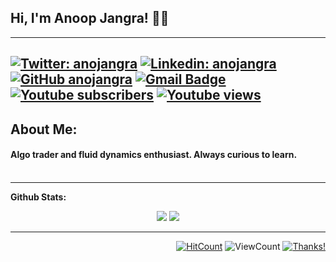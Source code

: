 ## Hi, I'm Anoop Jangra! 👋🤓
---

[![Twitter: anojangra](https://img.shields.io/twitter/follow/anojangra?style=social)](https://twitter.com/anojangra)
[![Linkedin: anojangra](https://img.shields.io/badge/-anoopjangra-blue?style=flat-square&logo=Linkedin&logoColor=white&link=https://www.linkedin.com/in/anoopjangra/)](https://www.linkedin.com/in/anoopjangra/)
[![GitHub anojangra](https://img.shields.io/github/followers/anojangra?label=follow&style=social)](https://github.com/anojangra)
[![Gmail Badge](https://img.shields.io/badge/-anoopjangra-c14438?style=flat-square&logo=Gmail&logoColor=white&link=mailto:anoopjangra@gmail.com)](mailto:anoopjangra@gmail.com)
[![Youtube subscribers](https://img.shields.io/endpoint?url=https%3A%2F%2Fyoutube-channel-badge-git-master.anojangra.vercel.app%2Fapi%2Fsubscriber)](https://www.youtube.com/c/StreamCFD1?sub_confirmation=1)
[![Youtube views](https://img.shields.io/endpoint?url=https%3A%2F%2Fyoutube-channel-badge-git-master.anojangra.vercel.app%2Fapi%2Fviews)](https://www.youtube.com/c/StreamCFD1?sub_confirmation=1)
---
## About Me:
#### Algo trader and fluid dynamics enthusiast. Always curious to learn. <br> <br>


---

**Github Stats:**

<p align="center">
  
  <img src="https://github-readme-stats.vercel.app/api?username=anojangra&hide=stars&show_icons=true&theme=dracula&line_height=24">
  <img src="https://github-readme-stats.vercel.app/api/top-langs/?username=anojangra&count_private=false&theme=dracula&line_height=32">

</p>

---
 
<div align="right">
  
[![HitCount](http://hits.dwyl.com/anojangra/anojangra.svg)](http://hits.dwyl.com/anojangra/anojangra) ![ViewCount](https://views.whatilearened.today/views/github/anojangra/anojangra.svg) [![Thanks!](https://img.shields.io/badge/Thanks%20for%20visiting-!-1EAEDB.svg)](https://anojangra.github.io/anojangra/)

</div>
